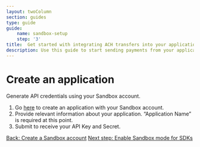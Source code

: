 ```yaml
---
layout: twoColumn
section: guides
type: guide
guide: 
    name: sandbox-setup
    step: '3'
title:  Get started with integrating ACH transfers into your application
description: Use this guide to start sending payments from your application by utilizing our open API with no per transaction fees. 
---
```


# Create an application

Generate API credentials using your Sandbox account.

1. Go <a target="_blank" href="https://uat.dwolla.com/applications/create">here</a> to create an application with your Sandbox account. 
2. Provide relevant information about your application. “Application Name” is required at this point. 
3. Submit to receive your API Key and Secret. 

<nav class="pager-nav">
    <a href="./01-create-sandbox-account.html">Back: Create a Sandbox account</a>
    <a href="03-enable-sdk-sandbox-mode.html">Next step: Enable Sandbox mode for SDKs</a>
</nav>
